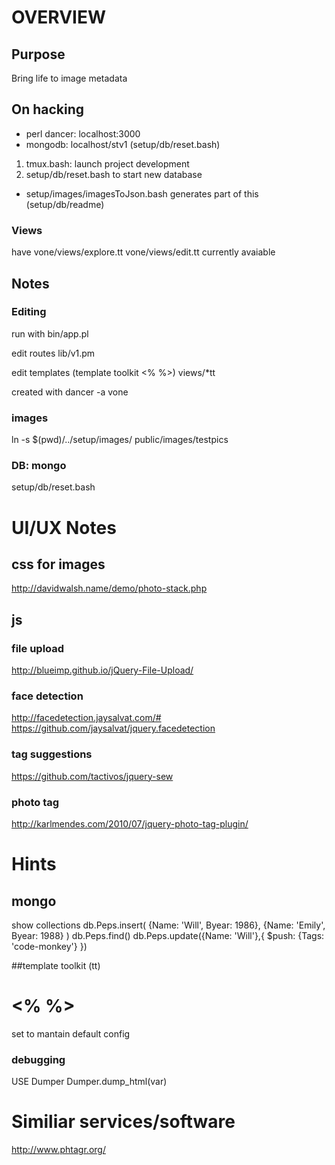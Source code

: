 # OVERVIEW
## Purpose
Bring life to image metadata

## On hacking
* perl dancer: localhost:3000 
* mongodb: localhost/stv1 (setup/db/reset.bash)

1. tmux.bash: launch project development 
2. setup/db/reset.bash to start new database
  - setup/images/imagesToJson.bash  generates part of this (setup/db/readme)

### Views
have 
   vone/views/explore.tt
   vone/views/edit.tt
currently avaiable 


##  Notes
### Editing
run with
  bin/app.pl

edit routes
  lib/v1.pm 

edit templates (template toolkit <% %>)
  views/*tt

created with
  dancer -a vone
### images
  ln -s $(pwd)/../setup/images/ public/images/testpics

### DB: mongo
  setup/db/reset.bash

# UI/UX Notes
## css for images
http://davidwalsh.name/demo/photo-stack.php

## js 
### file upload
http://blueimp.github.io/jQuery-File-Upload/

### face detection
http://facedetection.jaysalvat.com/#
https://github.com/jaysalvat/jquery.facedetection
### tag suggestions

https://github.com/tactivos/jquery-sew
### photo tag

http://karlmendes.com/2010/07/jquery-photo-tag-plugin/



# Hints
## mongo
show collections
db.Peps.insert( {Name: 'Will', Byear: 1986}, {Name: 'Emily', Byear: 1988} )
db.Peps.find()
db.Peps.update({Name: 'Will'},{ $push: {Tags: 'code-monkey'} })

##template toolkit (tt)
# <% %>
 set to mantain default config

### debugging
 USE Dumper
 Dumper.dump_html(var)


# Similiar services/software
http://www.phtagr.org/

